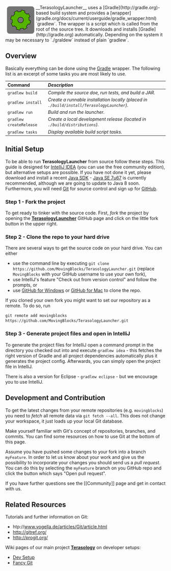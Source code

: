 <img align="left" width="96px" src="images/setup.png"/>
__TerasologyLauncher__ uses a [Gradle](http://gradle.org)-based build system and provides a [wrapper](gradle.org/docs/current/userguide/gradle_wrapper.html) `gradlew`. The wrapper is a script which is called from the root of the source tree. It downloads and installs [Gradle](http://gradle.org) automatically.
Depending on the system it may be necessary to `./graldew` instead of plain `gradlew`.

## Overview
Basically everything can be done using the [Gradle](http://gradle.org) wrapper. The following list is an excerpt of some tasks you are most likely to use.

| Command               | *Description* |
|:----------------------|:--------------|
|`gradlew build`        | *Compile the source doe, run tests, and build a JAR.* |
|`gradlew install`      | *Create a runnable installation locally (placed in `./build/install/TerasologyLauncher`).* |
|`gradlew run`          | *Build and run the launcher.* |
|`gradlew createRelease`| *Create a local development release (located in `./build/distributions`).* |
|`gradlew tasks`        | *Display available build script tasks.* |

## Initial Setup
To be able to run **TerasologyLauncher** from source follow these steps. This guide is designed for [IntelliJ IDEA](http://www.jetbrains.com/idea/) (you can use the free community edition), but alternative setups are possible.
If you have not done it yet, please download and install a recent [Java SDK](http://www.oracle.com/technetwork/java/javase/downloads/index.html) - [Java SE 7u67](http://www.oracle.com/technetwork/java/javase/downloads/jdk7-downloads-1880260.html) is currently recommended, although we are going to update to Java 8 soon.
Furthermore, you will need [Git](https://git-scm.com) for source control and sign up for [GitHub](https://github.com/signup/free).

### Step 1 - Fork the project
To get ready to tinker with the source code. First, *fork* the project by opening the [**TerasologyLauncher**](https://github.com/MovingBlocks/TerasologyLauncher) GitHub page and click on the little fork button in the upper right. 

### Step 2 - Clone the repo to your hard drive 
There are several ways to get the source code on your hard drive. You can either
- use the command line by executing `git clone https://github.com/MovingBlocks/TerasologyLauncher.git` (replace `MovingBlocks` with your GitHub username to use your own fork),
- use IntelliJ's feature "Check out from version control" and follow the prompts, or
- use [GitHub for Windows](https://windows.github.com/) or [GitHub for Mac](https://mac.github.com/) to clone the repo.

If you cloned your own fork you might want to set our repository as a remote. To do so, run

~~~
git remote add movingblocks https://github.com/MovingBlocks/TerasologyLauncher.git
~~~

### Step 3 - Generate project files and open in IntelliJ
To generate the project files for IntelliJ open a command prompt in the directory you checked out into and execute `gradlew idea` - this fetches the right version of Gradle and all project dependencies automatically plus it generates the project config. Afterwards, you can simply open the project file in IntelliJ. 

There is also a version for Eclipse - `gradlew eclipse` - but we encourage you to use IntelliJ.

## Development and Contribution
To get the latest changes from your remote repositories (e.g. `movingblocks`) you need to *fetch* all remote data via `git fetch --all`. This does not change your workspace, it just loads up your local Git database.

Make yourself familiar with Git's concept of repositories, branches, and commits. You can find some resources on how to use Git at the bottom of this page. 
 
Assume you have pushed some changes to your fork into a branch `myFeature`. In order to let us know about your work and give us the possibility to incorporate your changes you should send us a *pull request*. You can do this by selecting the `myFeature` branch on you GitHub repo and click the button which says "Open pull request". 

If you have further questions see the [[Community]] page and get in contact with us.

## Related Resources
Tutorials and further information on Git:
- htp://www.vogella.de/articles/Git/article.html
- http://gitref.org/
- http://progit.org/

Wiki pages of our main project [**Terasology**](https://github.com/MovingBlocks/Terasology) on developer setups:
- [Dev Setup](https://github.com/MovingBlocks/Terasology/wiki/Dev-Setup)
- [Fancy Git](https://github.com/MovingBlocks/Terasology/wiki/Fancy-Git)
